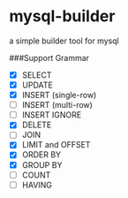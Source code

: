 # mysql-builder
a simple builder tool for mysql

###Support Grammar
- [X] SELECT
- [X] UPDATE
- [X] INSERT (single-row)
- [ ] INSERT (multi-row)
- [ ] INSERT IGNORE
- [X] DELETE
- [ ] JOIN
- [X] LIMIT and OFFSET
- [X] ORDER BY
- [X] GROUP BY
- [ ] COUNT
- [ ] HAVING